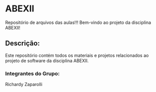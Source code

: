 # ABEXII
Repositório de arquivos das aulas!!!
Bem-vindo ao projeto da disciplina ABEXII!

## Descrição:

Este repositório contém todos os materiais e projetos relacionados ao projeto de software da disciplina ABEXII.

### Integrantes do Grupo:
Richardy Zaparolli

